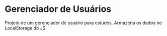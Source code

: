 # Gerenciador de Usuários

Projeto de um gerenciador de usuário para estudos. Armazena os dados no LocalStorage do JS.

